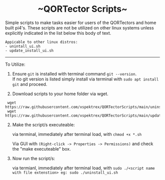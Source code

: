 
<h1 align="center">
~QORTector Scripts~
</h1>

<p>
Simple scripts to make tasks easier for users of the QORTectors and home built pi4's.  These scripts are 
not be utilized on other linux systems unless explicitly indicated in the list below this body of text.
</p>

```
Appicable to other linux distros:
- unintall_ui.sh
- update_install_ui.sh
```
---



To Utilize:

1. Ensure `git` is installed with terminal command `git --version`.  
If no git version is listed simply install via terminal with `sudo apt install git` and proceed.

2. Download scripts to your home folder via wget.

```
 wget https://raw.githubusercontent.com/xspektrex/QORTectorScripts/main/uninstall_ui.sh
 wget https://raw.githubusercontent.com/xspektrex/QORTectorScripts/main/update_install_ui.sh
```

2. Make the script/s executeable:

    via terminal, immediately after terminal load, with `chmod +x *.sh`
    
    Via GUI with `(Right-click -> Properties -> Permissions)` and check the "make executeable" box.

3. Now run the script/s:

    via termianl, immediately after terminal load, with `sudo ./<script name with file extenstion> eg: sudo ./uninstall_ui.sh`
